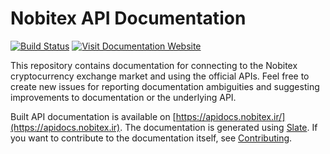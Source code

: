# Nobitex API Documentation
[![Build Status](https://travis-ci.com/nobitex/docs-api.svg?branch=master)](https://travis-ci.com/nobitex/docs-api)
[![Visit Documentation Website](https://img.shields.io/badge/visit-Documentation_Website-blueviolet)](https://apidocs.nobitex.ir)

This repository contains documentation for connecting to the Nobitex cryptocurrency exchange market and using the
official APIs. Feel free to create new issues for reporting documentation ambiguities and suggesting
improvements to documentation or the underlying API.

Built API documentation is available on [https://apidocs.nobitex.ir/](https://apidocs.nobitex.ir).
The documentation is generated using [Slate](https://github.com/lord/slate).
If you want to contribute to the documentation itself, see [Contributing](https://github.com/firstcontributions/first-contributions/blob/master/CONTRIBUTING.md).
